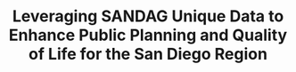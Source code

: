 ---
dual: True
name1: Cindy Burke
email1: With questions for industry mentors, ask Suraj
photo1: https://media.licdn.com/dms/image/C5603AQGbqwb8f-0gaA/profile-displayphoto-shrink_400_400/0/1610724050206?e=1689811200&v=beta&t=ut_JjT_plNXu8NNnBqdaKxgHyB5a3XapBWkk2Hcj_zI
website1: https://www.linkedin.com/in/cynthiaburkephd/ 
name2: Ray Major
email2: With questions for industry mentors, ask Suraj
photo2: https://media.licdn.com/dms/image/C4D03AQHE7j_f6VwRug/profile-displayphoto-shrink_400_400/0/1516302548222?e=1689811200&v=beta&t=xxKGXFTMlH7Lh1LT9hG9t945vkIL5BjH1Z894vOvB5s
website2: https://www.linkedin.com/in/raymajor/ 
domain: B10
title: Leveraging SANDAG Unique Data to Enhance Public Planning and Quality of Life for the San Diego Region 
bio: "<ul><li>Cindy Burke is Senior Director of Data Science at SANDAG. She received her Ph.D. at UCSD and has held various leadership roles across the agency for over 3 decades. It is an exciting place to be because we have the opportunity to use data to really have a positive impact on so many different ways in the San Diego region.</li><li>Ray Major is an expert in regional economics who advises organizations throughout the county on emerging and long-term economic trends. He is the Chief Economist and Deputy CEO of Business Operations at SANDAG where he leads strategic direction and agency operations. He regularly speaks on economic forecasts, the impacts of inflation, border economics, and more. Ray is an industry fellow for the UCSD Data Science Institute, serves on the boards of three regional economic development councils, and regularly contributes to the San Diego Union-Tribune’s Econometer. With 25 years of private sector experience, Ray brings a unique business perspective to regional planning. He has worked everywhere from Fortune 500 companies to high-tech startups. Ray takes pride in offering objective, data-driven assessments with accuracy and transparency. He serves San Diego residents by communicating how current economic trends affect our daily lives.</li></ul>"
description: "The San Diego region is entering a new era of innovation, driven by exciting advances in technology, biotechnology, renewable energy, cybersecurity, and automation that will change the way people live. As a metropolitan planning organization and a council of governments, HDSI Industry Partner SANDAG (San Diego Association of Governments) is bringing together local governments to develop solutions to regional issues, including improving equity, transportation infrastructure (such as UC San Diego Blue Line Trolley Extension), air quality, clean energy, economic development, goods movement, public health, public safety, housing, and so much more. SANDAG Data Science team plays an integral part and standing at the forefront to help achieve these missions in analyzing and disseminating regional data; and publishing research on a broad range of topics related to the region’s quality of life. 
<br>
Would you like to work with a group of talented Ph.D. Data Scientists in the public domain to improve well-being and quality of life in our beautiful San Diego region? In this domain, students will explore wide varieties of SANDAG publicly-available unique data assets (<a href='https://opendata.sandag.org/'>https://opendata.sandag.org/</a>); experiment with multi-dimensional data science disciplines including data ingestion, data transformation, data enrichment, creating analytics, visualization and predictive model development; propose innovative ideas and have the opportunity to work with SANDAG staff to make our region one of the best places to live.
<br>
This domain will require hands-on skills with proficiency level of modern data science tools, and work with both structured and unstructured data. Example project outcomes potentially include: enhancement on data pipeline development; improve SANDAG unique data products using advanced ML algorithms; reconnecting disadvantaged communities; equitable transportation community assessment; transit behavior analysis, etc.  
"
summer: "Please explore SANDAG Open Data Portal for all available data for potential use in the projects.  <a href='https://opendata.sandag.org/'>https://opendata.sandag.org/</a>"
oldstudent: nan
prerequisites: None
time: Thursday 2-3PM, Hybrid
style: We would love to invite students come to SANDAG campus on a regular basis (but may not need to be every week) to be able to interact with SANDAG staff to help formulate potential proposal for projects. For example, mentoring may involve Data Science Managers and Ph.D. Data Scientists. 
seats: 10
tag: Graphs and Deep Learning
industry: SANDAG
---